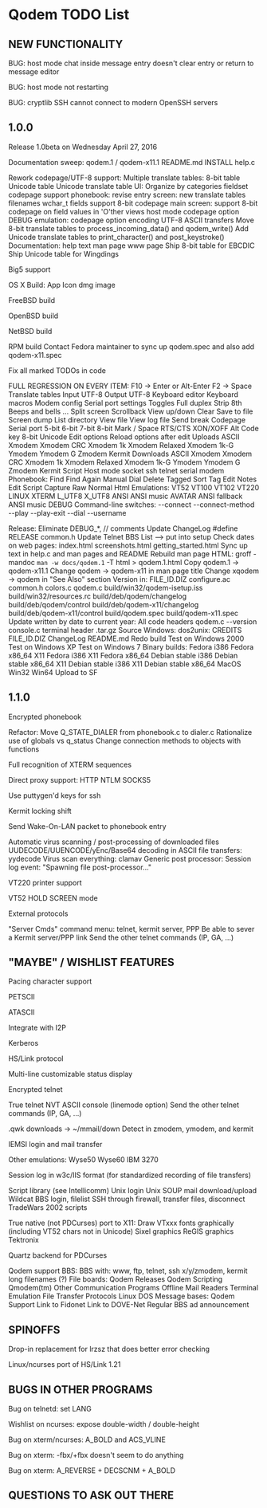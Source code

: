 Qodem TODO List
===============

NEW FUNCTIONALITY
-----------------

BUG: host mode chat inside message entry doesn't clear entry or return
     to message editor

BUG: host mode not restarting

BUG: cryptlib SSH cannot connect to modern OpenSSH servers

1.0.0
-----

Release 1.0beta on Wednesday April 27, 2016

Documentation sweep:
  qodem.1 / qodem-x11.1
  README.md
  INSTALL
  help.c


Rework codepage/UTF-8 support:
  Multiple translate tables:
    8-bit table
    Unicode table
  Unicode translate table UI:
    Organize by categories
  fieldset codepage support
  phonebook:
    revise entry screen:
      new translate tables filenames
      wchar_t fields support 8-bit codepage
    main screen: support 8-bit codepage on field values in 'O'ther views
  host mode codepage option
  DEBUG emulation:
    codepage option
    encoding UTF-8
  ASCII transfers
  Move 8-bit translate tables to process_incoming_data() and
    qodem_write()
  Add Unicode translate tables to print_character() and
    post_keystroke()
  Documentation:
    help text
    man page
    www page
  Ship 8-bit table for EBCDIC
  Ship Unicode table for Wingdings


Big5 support


OS X Build:
  App Icon
  dmg image

FreeBSD build

OpenBSD build

NetBSD build

RPM build
  Contact Fedora maintainer to sync up qodem.spec and also add
  qodem-x11.spec


Fix all marked TODOs in code


FULL REGRESSION ON EVERY ITEM:
  F10 -> Enter or Alt-Enter
  F2 -> Space
  Translate tables
    Input
      UTF-8
    Output
      UTF-8
  Keyboard editor
  Keyboard macros
  Modem config
  Serial port settings
  Toggles
    Full duplex
    Strip 8th
    Beeps and bells
    ...
  Split screen
  Scrollback
    View up/down
    Clear
    Save to file
  Screen dump
  List directory
  View file
  View log file
  Send break
  Codepage
  Serial port
    5-bit
    6-bit
    7-bit
    8-bit
    Mark / Space
    RTS/CTS
    XON/XOFF
  Alt Code key
    8-bit
    Unicode
  Edit options
    Reload options after edit
  Uploads
    ASCII
    Xmodem
    Xmodem CRC
    Xmodem 1k
    Xmodem Relaxed
    Xmodem 1k-G
    Ymodem
    Ymodem G
    Zmodem
    Kermit
  Downloads
    ASCII
    Xmodem
    Xmodem CRC
    Xmodem 1k
    Xmodem Relaxed
    Xmodem 1k-G
    Ymodem
    Ymodem G
    Zmodem
    Kermit
  Script
  Host mode
    socket
    ssh
    telnet
    serial
    modem
  Phonebook:
    Find
    Find Again
    Manual Dial
    Delete Tagged
    Sort
    Tag
    Edit Notes
    Edit Script
  Capture
    Raw
    Normal
    Html
  Emulations:
    VT52
    VT100
    VT102
    VT220
    LINUX
    XTERM
    L_UTF8
    X_UTF8
    ANSI
      ANSI music
    AVATAR
      ANSI fallback
        ANSI music
    DEBUG
  Command-line switches:
    --connect
    --connect-method
    --play
    --play-exit
    --dial
    --username


Release:
  Eliminate DEBUG_*, // comments
  Update ChangeLog
  #define RELEASE common.h
  Update Telnet BBS List --> put into setup
  Check dates on web pages:
    index.html screenshots.html getting_started.html
  Sync up text in help.c and man pages and README
  Rebuild man page HTML:
    groff -mandoc `man -w docs/qodem.1` -T html > qodem.1.html
  Copy qodem.1 -> qodem-x11.1
    Change qodem -> qodem-x11 in man page title
    Change xqodem -> qodem in "See Also" section
  Version in:
    FILE_ID.DIZ
    configure.ac
    common.h
    colors.c
    qodem.c
    build/win32/qodem-isetup.iss
    build/win32/resources.rc
    build/deb/qodem/changelog
    build/deb/qodem/control
    build/deb/qodem-x11/changelog
    build/deb/qodem-x11/control
    build/qodem.spec
    build/qodem-x11.spec
  Update written by date to current year:
    All code headers
    qodem.c --version
    console.c terminal header
  .tar.gz Source
  Windows:
    dos2unix: CREDITS FILE_ID.DIZ ChangeLog README.md
    Redo build
    Test on Windows 2000
    Test on Windows XP
    Test on Windows 7
  Binary builds:
    Fedora i386
    Fedora x86_64
    X11 Fedora i386
    X11 Fedora x86_64
    Debian stable i386
    Debian stable x86_64
    X11 Debian stable i386
    X11 Debian stable x86_64
    MacOS
    Win32
    Win64
  Upload to SF



1.1.0
-----

Encrypted phonebook

Refactor:
  Move Q_STATE_DIALER from phonebook.c to dialer.c
  Rationalize use of globals vs q_status
  Change connection methods to objects with functions

Full recognition of XTERM sequences

Direct proxy support:
  HTTP
    NTLM
  SOCKS5

Use puttygen'd keys for ssh

Kermit locking shift

Send Wake-On-LAN packet to phonebook entry

Automatic virus scanning / post-processing of downloaded files
  UUDECODE/UUENCODE/yEnc/Base64 decoding in ASCII file transfers:
    yydecode
  Virus scan everything:
    clamav
  Generic post processor:
    Session log event: "Spawning file post-processor..."

VT220 printer support

VT52 HOLD SCREEN mode

External protocols

"Server Cmds" command menu: telnet, kermit server, PPP
  Be able to sever a Kermit server/PPP link
  Send the other telnet commands (IP, GA, ...)



"MAYBE" / WISHLIST FEATURES
---------------------------

Pacing character support

PETSCII

ATASCII

Integrate with I2P

Kerberos

HS/Link protocol

Multi-line customizable status display

Encrypted telnet

True telnet NVT ASCII console (linemode option)
  Send the other telnet commands (IP, GA, ...)

.qwk downloads -> ~/mmail/down
  Detect in zmodem, ymodem, and kermit

IEMSI login and mail transfer

Other emulations:
  Wyse50
  Wyse60
  IBM 3270

Session log in w3c/IIS format (for standardized recording of file transfers)

Script library (see Intellicomm)
  Unix login
  Unix SOUP mail download/upload
  Wildcat BBS login, filelist
  SSH through firewall, transfer files, disconnect
  TradeWars 2002 scripts

True native (not PDCurses) port to X11:
  Draw VTxxx fonts graphically (including VT52 chars not in Unicode)
  Sixel graphics
  ReGIS graphics
  Tektronix

Quartz backend for PDCurses


Qodem support BBS:
  BBS with:
    www, ftp, telnet, ssh
    x/y/zmodem, kermit
    long filenames (?)
  File boards:
    Qodem Releases
    Qodem Scripting
    Qmodem(tm)
    Other Communication Programs
    Offline Mail Readers
    Terminal Emulation
    File Transfer Protocols
    Linux
    DOS
  Message bases:
    Qodem Support
  Link to Fidonet
  Link to DOVE-Net
  Regular BBS ad announcement




SPINOFFS
--------

Drop-in replacement for lrzsz that does better error checking

Linux/ncurses port of HS/Link 1.21



BUGS IN OTHER PROGRAMS
----------------------

Bug on telnetd: set LANG

Wishlist on ncurses: expose double-width / double-height

Bug on xterm/ncurses: A_BOLD and ACS_VLINE

Bug on xterm: -fbx/+fbx doesn't seem to do anything

Bug on xterm: A_REVERSE + DECSCNM + A_BOLD



QUESTIONS TO ASK OUT THERE
--------------------------
